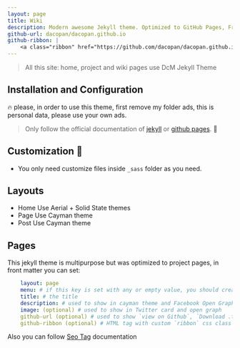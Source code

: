 ```yaml
---
layout: page
title: Wiki
description: Modern awesome Jekyll theme. Optimized to GitHub Pages, Friendly SEO, easy customizable.
github-url: dacopan/dacopan.github.io
github-ribbon: |    
    <a class="ribbon" href="https://github.com/dacopan/dacopan.github.io"><img style="position: absolute; top: 0; right: 0; border: 0;" src="https://camo.githubusercontent.com/652c5b9acfaddf3a9c326fa6bde407b87f7be0f4/68747470733a2f2f73332e616d617a6f6e6177732e636f6d2f6769746875622f726962626f6e732f666f726b6d655f72696768745f6f72616e67655f6666373630302e706e67" alt="Fork me on GitHub" data-canonical-src="https://s3.amazonaws.com/github/ribbons/forkme_right_orange_ff7600.png"></a>
---
```

> All this site: home, project and wiki pages use DcM Jekyll Theme

## Installation and Configuration
 :fire: please, in order to use this theme, first remove my folder ads, this is personal data, please use your own ads.

> Only follow the official documentation of [jekyll](https://jekyllrb.com/docs/home/) or [github pages](https://help.github.com/articles/using-jekyll-as-a-static-site-generator-with-github-pages/). :poop:


## Customization :art:
 - You only need customize files inside `_sass` folder as you need.
 
 
## Layouts
 - Home 
    Use Aerial + Solid State themes
 - Page
    Use Cayman theme
 - Post 
    Use Cayman theme
  
## Pages
This jekyll theme is multipurpose but was optimized to project pages, in front matter you can set:

```yaml
    layout: page
    menu: # if this key is set with any or empty value, you should create a `sidebar.html` in current folder with your own HTML that will be include in sidebar
    title: # the title
    description: # used to show in cayman theme and Facebook Open Graph, meta description and Twitter card
    image: (optional) # used to show in Twitter card and open graph
    github-url (optional) # used to show `view on Github`, `Download .tar`, `Download .zip` buttons
    github-ribbon (optional) # HTML tag with custom `ribbon` css class to show `fork me ribbon` in your preferred location

```

Also you can follow [Seo Tag](https://github.com/jekyll/jekyll-seo-tag) documentation
